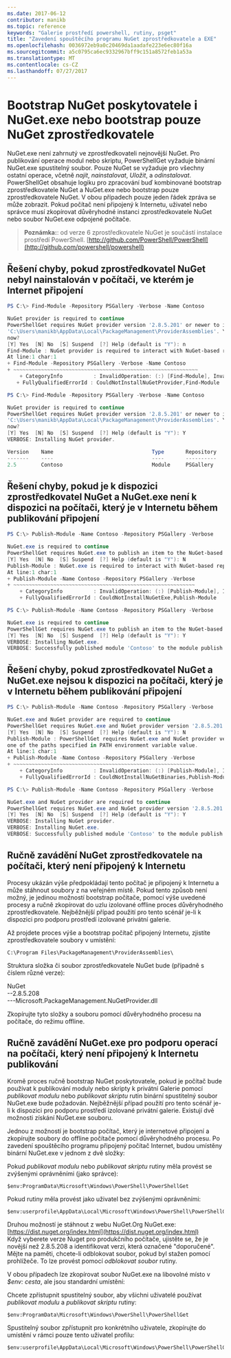 ```yaml
---
ms.date: 2017-06-12
contributor: manikb
ms.topic: reference
keywords: "Galerie prostředí powershell, rutiny, psget"
title: "Zavedení spouštěcího programu NuGet zprostředkovatele a EXE"
ms.openlocfilehash: 0036972eb9a0c20469da1aadafe223e6ec80f16a
ms.sourcegitcommit: a5c0795ca6ec9332967bff9c151a8572feb1a53a
ms.translationtype: MT
ms.contentlocale: cs-CZ
ms.lasthandoff: 07/27/2017
---
```

# <a name="bootstrap-both-nuget-provider-and-nugetexe-or-bootstrap-only-nuget-provider"></a>Bootstrap NuGet poskytovatele i NuGet.exe nebo bootstrap pouze NuGet zprostředkovatele

NuGet.exe není zahrnutý ve zprostředkovateli nejnovější NuGet.
Pro publikování operace modul nebo skriptu, PowerShellGet vyžaduje binární NuGet.exe spustitelný soubor.
Pouze NuGet se vyžaduje pro všechny ostatní operace, včetně *najít*, *nainstalovat*, *Uložit*, a *odinstalovat*.
PowerShellGet obsahuje logiku pro zpracování buď kombinované bootstrap zprostředkovatele NuGet a NuGet.exe nebo bootstrap pouze zprostředkovatele NuGet.
V obou případech pouze jeden řádek zpráva se může zobrazit.
Pokud počítač není připojený k Internetu, uživatel nebo správce musí zkopírovat důvěryhodné instanci zprostředkovatele NuGet nebo soubor NuGet.exe odpojené počítače.

>**Poznámka:**: od verze 6 zprostředkovatele NuGet je součástí instalace prostředí PowerShell. [http://github.com/PowerShell/PowerShell](http://github.com/powershell/powershell)

## <a name="resolving-error-when-the-nuget-provider-has-not-been-installed-on-a-machine-that-is-internet-connected"></a>Řešení chyby, pokud zprostředkovatel NuGet nebyl nainstalován v počítači, ve kterém je Internet připojení

```powershell
PS C:\> Find-Module -Repository PSGallery -Verbose -Name Contoso

NuGet provider is required to continue
PowerShellGet requires NuGet provider version '2.8.5.201' or newer to interact with NuGet-based repositories. The NuGet provider must be available in 'C:\Program Files\PackageManagement\ProviderAssemblies' or
'C:\Users\manikb\AppData\Local\PackageManagement\ProviderAssemblies'. You can also install the NuGet provider by running 'Install-PackageProvider -Name NuGet -MinimumVersion 2.8.5.201 -Force'. Do you want PowerShellGet to install and import the NuGet provider
now?
[Y] Yes  [N] No  [S] Suspend  [?] Help (default is "Y"): n
Find-Module : NuGet provider is required to interact with NuGet-based repositories. Please ensure that '2.8.5.201' or newer version of NuGet provider is installed.
At line:1 char:1
+ Find-Module -Repository PSGallery -Verbose -Name Contoso
+ ~~~~~~~~~~~~~~~~~~~~~~~~~~~~~~~~~~~~~~~~~~~~~~~~~~~~~~~~~~~~
    + CategoryInfo          : InvalidOperation: (:) [Find-Module], InvalidOperationException
   + FullyQualifiedErrorId : CouldNotInstallNuGetProvider,Find-Module

PS C:\> Find-Module -Repository PSGallery -Verbose -Name Contoso

NuGet provider is required to continue
PowerShellGet requires NuGet provider version '2.8.5.201' or newer to interact with NuGet-based repositories. The NuGet provider must be available in 'C:\Program Files\PackageManagement\ProviderAssemblies' or
'C:\Users\manikb\AppData\Local\PackageManagement\ProviderAssemblies'. You can also install the NuGet provider by running 'Install-PackageProvider -Name NuGet -MinimumVersion 2.8.5.201 -Force'. Do you want PowerShellGet to install and import the NuGet provider
now?
[Y] Yes  [N] No  [S] Suspend  [?] Help (default is "Y"): Y
VERBOSE: Installing NuGet provider.

Version    Name                                Type       Repository           Description
-------    ----                                ----       ----------           -----------
2.5        Contoso                             Module     PSGallery        Contoso module
```
## <a name="resolving-error-when-the-nuget-provider-is-available-and-nugetexe-is-not-available-during-the-publish-operation-on-a-machine-that-is-internet-connected"></a>Řešení chyby, pokud je k dispozici zprostředkovatel NuGet a NuGet.exe není k dispozici na počítači, který je v Internetu během publikování připojení

```powershell
PS C:\> Publish-Module -Name Contoso -Repository PSGallery -Verbose

NuGet.exe is required to continue
PowerShellGet requires NuGet.exe to publish an item to the NuGet-based repositories. NuGet.exe must be available under one of the paths specified in PATH environment variable value. Do you want PowerShellGet to install NuGet.exe now?
[Y] Yes  [N] No  [S] Suspend  [?] Help (default is "Y"): N
Publish-Module : NuGet.exe is required to interact with NuGet-based repositories. Please ensure that NuGet.exe is available under one of the paths specified in PATH environment variable value.
At line:1 char:1
+ Publish-Module -Name Contoso -Repository PSGallery -Verbose
+ ~~~~~~~~~~~~~~~~~~~~~~~~~~~~~~~~~~~~~~~~~~~~~~~~~~~~~~~~~~~
    + CategoryInfo          : InvalidOperation: (:) [Publish-Module], InvalidOperationException
    + FullyQualifiedErrorId : CouldNotInstallNuGetExe,Publish-Module

PS C:\> Publish-Module -Name Contoso -Repository PSGallery -Verbose

NuGet.exe is required to continue
PowerShellGet requires NuGet.exe to publish an item to the NuGet-based repositories. NuGet.exe must be available under one of the paths specified in PATH environment variable value. Do you want PowerShellGet to install NuGet.exe now?
[Y] Yes  [N] No  [S] Suspend  [?] Help (default is "Y"): Y
VERBOSE: Installing NuGet.exe.
VERBOSE: Successfully published module 'Contoso' to the module publish location 'https://www.powershellgallery.com/api/v2/'. Please allow few minutes for 'Contoso' to show up in the search results.
```

## <a name="resolving-error-when-both-nuget-provider-and-nugetexe-are-not-available-during-the-publish-operation-on-a-machine-that-is-internet-connected"></a>Řešení chyby, pokud zprostředkovatel NuGet a NuGet.exe nejsou k dispozici na počítači, který je v Internetu během publikování připojení

```powershell
PS C:\> Publish-Module -Name Contoso -Repository PSGallery -Verbose

NuGet.exe and NuGet provider are required to continue
PowerShellGet requires NuGet.exe and NuGet provider version '2.8.5.201' or newer to interact with the NuGet-based repositories. Do you want PowerShellGet to install both NuGet.exe and NuGet provider now?
[Y] Yes  [N] No  [S] Suspend  [?] Help (default is "Y"): N
Publish-Module : PowerShellGet requires NuGet.exe and NuGet provider version '2.8.5.201' or newer to interact with the NuGet-based repositories. Please ensure that '2.8.5.201' or newer version of NuGet provider is installed and NuGet.exe is available under 
one of the paths specified in PATH environment variable value.
At line:1 char:1
+ Publish-Module -Name Contoso -Repository PSGallery -Verbose
+ ~~~~~~~~~~~~~~~~~~~~~~~~~~~~~~~~~~~~~~~~~~~~~~~~~~~~~~~~~~~
    + CategoryInfo          : InvalidOperation: (:) [Publish-Module], InvalidOperationException
    + FullyQualifiedErrorId : CouldNotInstallNuGetBinaries,Publish-Module

PS C:\> Publish-Module -Name Contoso -Repository PSGallery -Verbose

NuGet.exe and NuGet provider are required to continue
PowerShellGet requires NuGet.exe and NuGet provider version '2.8.5.201' or newer to interact with the NuGet-based repositories. Do you want PowerShellGet to install both NuGet.exe and NuGet provider now?
[Y] Yes  [N] No  [S] Suspend  [?] Help (default is "Y"): Y
VERBOSE: Installing NuGet provider.
VERBOSE: Installing NuGet.exe.
VERBOSE: Successfully published module 'Contoso' to the module publish location 'https://www.powershellgallery.com/api/v2/'. Please allow few minutes for 'Contoso' to show up in the search results.
```

## <a name="manually-bootstrapping-the-nuget-provider-on-a-machine-that-is-not-connected-to-the-internet"></a>Ručně zavádění NuGet zprostředkovatele na počítači, který není připojený k Internetu

Procesy ukázán výše předpokládají tento počítač je připojený k Internetu a může stáhnout soubory z na veřejném místě.
Pokud tento způsob není možný, je jedinou možností bootstrap počítače, pomocí výše uvedené procesy a ručně zkopírovat do uzlu izolované offline proces důvěryhodného zprostředkovatele.
Nejběžnější případ použití pro tento scénář je-li k dispozici pro podporu prostředí izolované privátní galerie.

Až projdete proces výše a bootstrap počítač připojený Internetu, zjistíte zprostředkovatele soubory v umístění:
```
C:\Program Files\PackageManagement\ProviderAssemblies\
```

Struktura složka či soubor zprostředkovatele NuGet bude (případně s číslem různé verze):

NuGet<br>
--2.8.5.208<br>
---Microsoft.PackageManagement.NuGetProvider.dll

Zkopírujte tyto složky a souboru pomocí důvěryhodného procesu na počítače, do režimu offline.

## <a name="manually-bootstrapping-nugetexe-to-support-publish-operations-on-a-machine-that-is-not-connected-to-the-internet"></a>Ručně zavádění NuGet.exe pro podporu operací na počítači, který není připojený k Internetu publikování

Kromě proces ručně bootstrap NuGet poskytovatele, pokud je počítač bude používat k publikování moduly nebo skripty k privátní Galerie pomocí *publikovat modulu* nebo *publikovat skriptu* rutin binární spustitelný soubor NuGet.exe bude požadován.
Nejběžnější případ použití pro tento scénář je-li k dispozici pro podporu prostředí izolované privátní galerie.
Existují dvě možnosti získání NuGet.exe souboru.

Jednou z možností je bootstrap počítač, který je internetové připojení a zkopírujte soubory do offline počítače pomocí důvěryhodného procesu.
Po zavedení spouštěcího programu připojený počítač Internet, budou umístěny binární NuGet.exe v jednom z dvě složky:

Pokud *publikovat modulu* nebo *publikovat skriptu* rutiny měla provést se zvýšenými oprávněními (jako správce):
```
$env:ProgramData\Microsoft\Windows\PowerShell\PowerShellGet
```

Pokud rutiny měla provést jako uživatel bez zvýšenými oprávněními:
```
$env:userprofile\AppData\Local\Microsoft\Windows\PowerShell\PowerShellGet\
```

Druhou možností je stáhnout z webu NuGet.Org NuGet.exe: [https://dist.nuget.org/index.html](https://dist.nuget.org/index.html)<br>
Když vyberete verze Nuget pro produkčního počítače, ujistěte se, že je novější než 2.8.5.208 a identifikovat verzi, která označené "doporučené".
Mějte na paměti, chcete-li odblokovat soubor, pokud byl stažen pomocí prohlížeče.
To lze provést pomocí *odblokovat soubor* rutiny.

V obou případech lze zkopírovat soubor NuGet.exe na libovolné místo v *$env: cesta*, ale jsou standardní umístění:

Chcete zpřístupnit spustitelný soubor, aby všichni uživatelé používat *publikovat modulu* a *publikovat skriptu* rutiny:
```
$env:ProgramData\Microsoft\Windows\PowerShell\PowerShellGet
```

Spustitelný soubor zpřístupnit pro konkrétního uživatele, zkopírujte do umístění v rámci pouze tento uživatel profilu:
```
$env:userprofile\AppData\Local\Microsoft\Windows\PowerShell\PowerShellGet\
```

